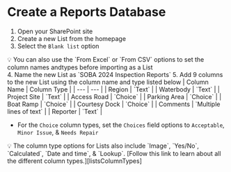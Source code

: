 # Create a Reports Database

1. Open your SharePoint site
2. Create a new List from the homepage
3. Select the `Blank list` option
  <aside>
  💡 You can also use the `From Excel` or `From CSV` options to set the column names andtypes before importing as a List
  </aside>
4. Name the new List as `SOBA 2024 Inspection Reports`
5. Add 9 columns to the new List using the column name and type listed below
  | Column Name | Column Type |
  | --- | --- |
  | Region | `Text` |
  | Waterbody | `Text` |
  | Project Site | `Text` |
  | Access Road | `Choice` |
  | Parking Area | `Choice` |
  | Boat Ramp | `Choice` |
  | Courtesy Dock | `Choice` |
  | Comments | `Multiple lines of text` |
  | Reporter | `Text` |

  - For the `Choice` column types, set the `Choices` field options to `Acceptable`, `Minor Issue`, & `Needs Repair`
  <aside>
  💡 The column type options for Lists also include `Image`, `Yes/No`, `Calculated`, `Date and time`, & `Lookup`. [Follow this link to learn about all the different column types.][listsColumnTypes]
  </aside>

